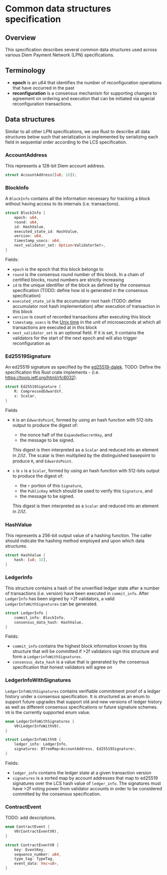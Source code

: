 # Common data structures specification

## Overview

This specification describes several common data structures used across various Diem Payment Network (LPN) specifications.

## Terminology

* **epoch** is an u64 that identifies the number of reconfiguration operations that have occurred in the past
* **reconfiguration** is a consensus mechanism for supporting changes to agreement on ordering and execution that can be initiated via special reconfiguration transactions.

## Data structures

Similar to all other LPN specifications, we use Rust to describe all data structures below such that serialization is implemented by serializing each field in sequential order according to the LCS specification.

### AccountAddress

This represents a 128-bit Diem account address.

```rust
struct AccountAddress([u8; 16]);
```

### BlockInfo

A `BlockInfo` contains all the information necessary for tracking a block without having access to its internals (i.e. transactions).

```rust
struct BlockInfo {
    epoch: u64,
    round: u64,
    id: HashValue,
    executed_state_id: HashValue,
    version: u64,
    timestamp_usecs: u64,
    next_validator_set: Option<ValidatorSet>,
}
```

Fields:

* `epoch` is the epoch that this block belongs to
* `round` is the consensus round number of this block. In a chain of certified blocks, round numbers are strictly increasing
* `id` is the unique identifier of the block as defined by the consensus specification (TODO: define how id is generated in the consensus specification)
* `executed_state_id` is the accumulator root hash (TODO: define accumulator root hash implementation) after execution of transaction in this block
* `version` is count of recorded transactions after executing this block
* `timestamp_usecs` is the [Unix time](https://en.wikipedia.org/wiki/Unix_time) in the unit of microseconds at which all transactions are executed at in this block
* `next_validator_set` is an optional field. If it is set, it contains the validators for the start of the next epoch and will also trigger reconfiguration as

### Ed25519Signature

An ed25519 signature as specified by the [ed25519-dalek](https://github.com/dalek-cryptography/ed25519-dalek). TODO: Define the specification this Rust crate implements - (i.e. <https://tools.ietf.org/html/rfc8032>).

```rust
struct Ed25519Signature {
    R: CompressedEdwardsY,
    s: Scalar,
}
```

Fields

* `R` is an `EdwardsPoint`, formed by using an hash function with 512-bits output to produce the digest of:

  * the nonce half of the `ExpandedSecretKey`, and
  * the message to be signed.

  This digest is then interpreted as a `Scalar` and reduced into an element in ℤ/lℤ. The scalar is then multiplied by the distinguished basepoint to produce `R`, and `EdwardsPoint`.

* `s` is `s` is a `Scalar`, formed by using an hash function with 512-bits output to produce the digest of:

  * the `r` portion of this `Signature`,
  * the `PublicKey` which should be used to verify this `Signature`, and
  * the message to be signed.

  This digest is then interpreted as a `Scalar` and reduced into an element in ℤ/lℤ.

### HashValue

This represents a 256-bit output value of a hashing function. The caller should indicate the hashing method employed and upon which data structures.

```rust
struct HashValue {
    hash: [u8; 32],
}
```

### LedgerInfo

This structure contains a hash of the unverified ledger state after a number of transactions (i.e. version) have been executed in `commit_info`. After `LedgerInfo` has been signed by >2f validators, a valid `LedgerInfoWithSignatures` can be generated.

```rust
struct LedgerInfo {
    commit_info: BlockInfo,
    consensus_data_hash: HashValue,
}
```

Fields:

* `commit_info` contains the highest block information known by this structure that will be committed if >2f validators sign this structure and form a `LedgerinfoWithSignatures`.
* `consensus_data_hash` is a value that is generated by the consensus specification that honest validators will agree on

### LedgerInfoWithSignatures

`LedgerInfoWithSignatures` contains verifiable commitment proof of a ledger history under a consensus specification. It is structured as an enum to support future upgrades that support old and new versions of ledger history as well as different consensus specifications or future signature schemes. `V0` is the currently supported enum value.

```rust
enum LedgerInfoWithSignatures {
    V0(LedgerInfoWithV0),
}

struct LedgerInfoWithV0 {
    ledger_info: LedgerInfo,
    signatures: BTreeMap<AccountAddress, Ed25519Signature>,
}
```

Fields:

* `ledger_info` contains the ledger state at a given transaction version
* `signatures` is a sorted map by account addresses that map to ed25519 signatures over the LCS hash value of `ledger_info`. The signatures must have >2f voting power from validator accounts in order to be considered committed by the consensus specification.

### ContractEvent

TODO: add descriptions.

```rust
enum ContractEvent {
    V0(ContractEventV0),
}

struct ContractEventV0 {
    key: EventKey,
    sequence_number: u64,
    type_tag: TypeTag,
    event_data: Vec<u8>,
}
```
